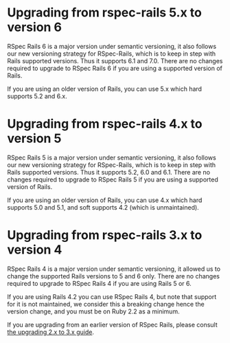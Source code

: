 # Upgrading from rspec-rails 5.x to version 6

RSpec Rails 6 is a major version under semantic versioning, it also follows our new versioning strategy for RSpec-Rails, which is to keep in step with Rails supported versions. Thus it supports 6.1 and 7.0. There are no changes required to upgrade to RSpec Rails 6 if you are using a supported version of Rails.

If you are using an older version of Rails, you can use 5.x which hard supports 5.2 and 6.x.

# Upgrading from rspec-rails 4.x to version 5

RSpec Rails 5 is a major version under semantic versioning, it also follows our new versioning strategy for RSpec-Rails, which is to keep in step with Rails supported versions. Thus it supports 5.2, 6.0 and 6.1. There are no changes required to upgrade to RSpec Rails 5 if you are using a supported version of Rails.

If you are using an older version of Rails, you can use 4.x which hard supports 5.0 and 5.1, and soft supports 4.2 (which is unmaintained).

# Upgrading from rspec-rails 3.x to version 4

RSpec Rails 4 is a major version under semantic versioning, it allowed us to change the supported Rails versions to 5 and 6 only. There are no changes required to upgrade to RSpec Rails 4 if you are using Rails 5 or 6.

If you are using Rails 4.2 you can use RSpec Rails 4, but note that support for it is not maintained, we consider this a breaking change hence the version change, and you must be on Ruby 2.2 as a minimum.

If you are upgrading from an earlier version of RSpec Rails, please consult [the upgrading 2.x to 3.x guide](https://web.archive.org/web/20220124160827/https://relishapp.com/rspec/rspec-rails/v/3-9/docs/upgrade).
